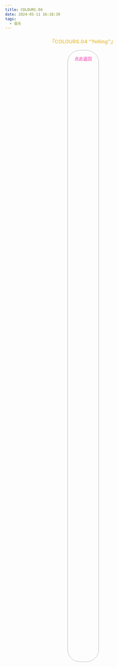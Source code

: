 ```yaml
---
title: COLOURS.04
date: 2024-05-11 16:18:39
tags: 
  - 音乐
---
```

<div id="albums">
    <div id="Endorfin.">
        <h3 style="text-align:center">
            <font color="#EDC95E">『COLOURS.04 ”Yelling”』</font>
        </h3>
        <div>
            <link rel="stylesheet" href="/js/APlayer.min.css">
            <div id="aplayer"></div>
            <script src="/js/APlayer.min.js"></script>
        </div>
        <script>
            const ap = new APlayer({
                container: document.getElementById('aplayer'),
                mini: false,
                autoplay: false,
                theme: '#EDC95E',
                loop: 'all',
                order: 'random',
                preload: 'auto',
                volume: 0.3,
                mutex: true,
                listFolded: false,
                listMaxHeight: 90,
                audio: [
                    {
                        name: '水彩のカナリア',
                        artist: 'Endorfin.',
                        url: 'https://github.com/Resalia/music1/raw/main/COLOURS.04%20%E2%80%9DYelling%E2%80%9D/1-01.%20Endorfin.%20-%20%E6%B0%B4%E5%BD%A9%E3%81%AE%E3%82%AB%E3%83%8A%E3%83%AA%E3%82%A2.flac',
                        cover: '/images/COLOURS.04.jpg'
                    },
                    {
                        name: 'citron',
                        artist: 'Endorfin.',
                        url: 'https://github.com/Resalia/music1/raw/main/COLOURS.04%20%E2%80%9DYelling%E2%80%9D/1-02.%20Endorfin.%20-%20citron.flac',
                        cover: '/images/COLOURS.04.jpg'
                    },
                    {
                        name: 'フラフィ',
                        artist: 'Endorfin.',
                        url: 'https://github.com/Resalia/music1/raw/main/COLOURS.04%20%E2%80%9DYelling%E2%80%9D/1-03.%20Endorfin.%20-%20%E3%83%95%E3%83%A9%E3%83%95%E3%82%A3.flac',
                        cover: '/images/COLOURS.04.jpg'
                    },
                    {
                        name: '蛍火の雪',
                        artist: 'Endorfin.',
                        url: 'https://github.com/Resalia/music1/raw/main/COLOURS.04%20%E2%80%9DYelling%E2%80%9D/1-04.%20Endorfin.%20-%20%E8%9B%8D%E7%81%AB%E3%81%AE%E9%9B%AA.flac',
                        cover: '/images/COLOURS.04.jpg'
                    },
                    {
                        name: 'スローアライズ',
                        artist: 'Endorfin.',
                        url: 'https://github.com/Resalia/music1/raw/main/COLOURS.04%20%E2%80%9DYelling%E2%80%9D/1-05.%20Endorfin.%20-%20%E3%82%B9%E3%83%AD%E3%83%BC%E3%82%A2%E3%83%A9%E3%82%A4%E3%82%BA.flac',
                        cover: '/images/COLOURS.04.jpg'
                    },
                    {
                        name: 'COLOURS',
                        artist: 'Endorfin.',
                        url: 'https://github.com/Resalia/music1/raw/main/COLOURS.04%20%E2%80%9DYelling%E2%80%9D/1-06.%20Endorfin.%20-%20COLOURS.flac',
                        cover: '/images/COLOURS.04.jpg'
                    }
                ]
            });
        </script>
    </div>
</div>

<div id="back-bottom">
    <a href="/posts/resalia的音乐藏馆/">
    <div class="link">
      <div class="content">
        点此返回
      </div>
    </div>
    </a>
</div>

<style>
  #back-bottom {
    text-align:center;
    .link {
      display: inline-block;
      padding: 8px 14px 8px 14px;
      border: 0.5px solid rgba(0,0,0,0.3);
      border-radius: 40px;
      margin-right: -4px;
      margin-bottom: 5px;
    }
    .content {
      float: right;
      display: flex;
      margin: 8px 8px 8px 8px;
      height: 50%;
      background: linear-gradient(#f52fa9,#3191d6);
      -webkit-background-clip: text;
      color: transparent;
    }
    .link:hover {
      box-shadow: 0 0 10px 1px rgba(0,0,0,0.2);
    }
  }
</style>